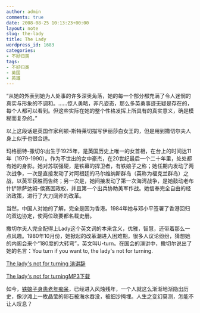 ```yaml
---
author: admin
comments: true
date: 2008-08-25 10:13:23+00:00
layout: note
slug: the-lady
title: The Lady
wordpress_id: 1683
categories:
- 不好归类
tags:
- 不好归类
- 英国
- 英雄
---
```


“从她的外表到她为人处事的许多深奥角落，她的每一个部分都充满了令人迷惘的真实与形象的不调和。……惊人勇略，非凡姿态，那么多英勇事迹无疑是存在的，每个人都可以看到。但这些实际在她的整个性格发挥上所具有的真实意义，确是模糊而复杂的。”

以上这段话是英国作家利顿-斯特莱切描写伊丽莎白女王的，但是用到撒切尔夫人身上似乎也很合适。

玛格丽特-撒切尔出生于1925年，是英国历史上唯一的女首相，在台上的时间达11年（1979-1990）。作为不世出的女中豪杰，在20世纪最后一个二十年里，处处都有她的身影。她对苏联强硬，是铁幕的捍卫者，有铁娘子之称；她任期内发动了两次战争，一次是直接发动了对阿根廷的马尔维纳斯群岛（英称为福克兰群岛）之战，以英军获胜而告终；另一次是，她间接发动了第一次海湾战争，是她鼓动老布什铲除萨达姆-侯赛因政权，并且第一个出兵协助美军作战。她信奉完全自由的经济政策，进行了大刀阔斧的改革。

当然，中国人对她的了解，完全是因为香港。1984年她与邓小平签署了香港回归的双边协定，使两位政要都名载史册。

撒切尔夫人完全配得上Lady这个英文词的本来含义，优雅，智慧，还带着那么一点风趣。1980年10月份，她掀起的改革潮进入困难期，很多人议论纷纷，猜想她的内阁会来个“180度的大转弯”，英文叫U-turn。在国会的演讲中，撒切尔说出了她的名言：You turn if you want to, the lady's not for turning.

[The lady's not for turning 演讲辞](http://www.guardian.co.uk/politics/2007/apr/30/conservatives.uk1)

[The lady's not for turningMP3下载](http://download.guardian.co.uk/sys-audio/Guardian/audio/2007/04/27/thatcher_final.mp3)

如今，[铁娘子身患老年痴呆](http://news.sina.com.cn/w/2008-08-25/023216166748.shtml)，已经进入风烛残年，一个人就这么渐渐地渐隐出历史，像沙滩上一枚晶莹的卵石被海水吞没，被细沙掩埋。人生之变幻莫测，怎能不让人叹息？
